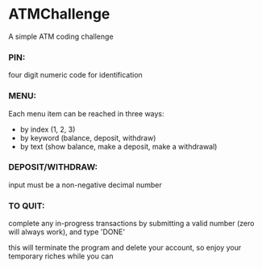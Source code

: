 # ATMChallenge
A simple ATM coding challenge


### PIN:
four digit numeric code for identification


### MENU:
Each menu item can be reached in three ways:
- by index (1, 2, 3)
- by keyword (balance, deposit, withdraw)
- by text (show balance, make a deposit, make a withdrawal)


### DEPOSIT/WITHDRAW:
input must be a non-negative decimal number


### TO QUIT:
complete any in-progress transactions by submitting a valid number (zero will always work), and type 'DONE'

this will terminate the program and delete your account, so enjoy your temporary riches while you can
